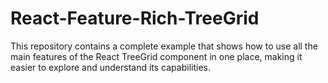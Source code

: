 # React-Feature-Rich-TreeGrid
This repository contains a complete example that shows how to use all the main features of the React TreeGrid component in one place, making it easier to explore and understand its capabilities.
